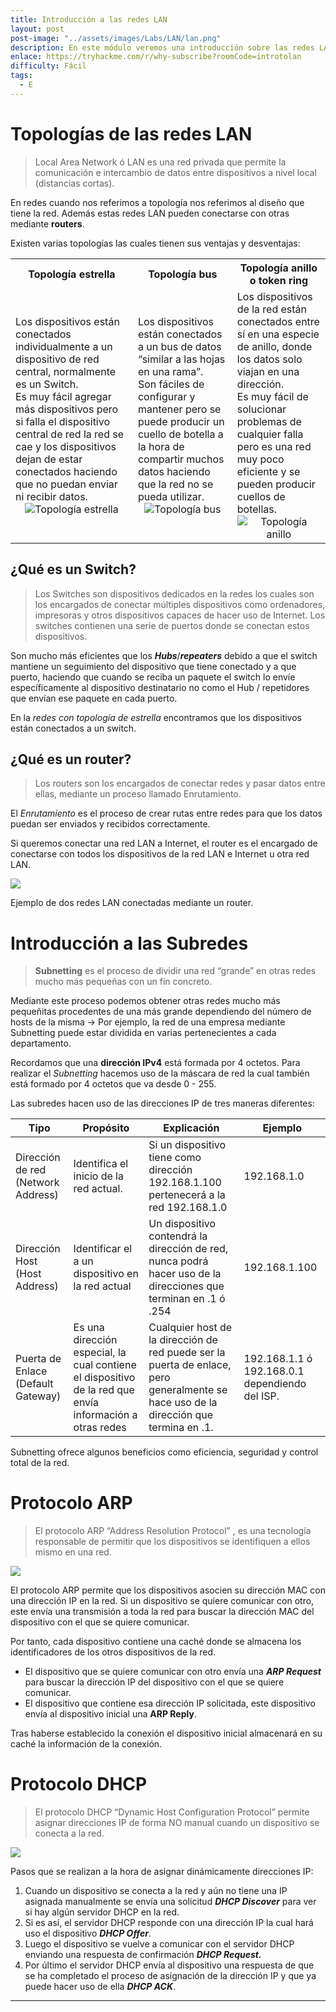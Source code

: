 ```yaml
---
title: Introducción a las redes LAN
layout: post
post-image: "../assets/images/Labs/LAN/lan.png"
description: En este módulo veremos una introducción sobre las redes LAN, las topologías y los componentes que la forman.
enlace: https://tryhackme.com/r/why-subscribe?roomCode=introtolan
difficulty: Fácil
tags: 
  - E
--- 
```


# Topologías de las redes LAN

> Local Area Network ó LAN es una red privada que permite la comunicación e intercambio de datos entre dispositivos a nivel local (distancias cortas).

En redes cuando nos referimos a topología nos referimos al diseño que tiene la red.
Además estas redes LAN pueden conectarse con otras mediante **routers**.

Existen varias topologías las cuales tienen sus ventajas y desventajas:

<table>
    <tr>
        <th>Topología estrella</th>
        <th>Topología bus</th>
        <th>Topología anillo o token ring</th>
    </tr>
    <tr>
        <td>
            Los dispositivos están conectados individualmente a un dispositivo de red central, normalmente es un Switch.<br>
            Es muy fácil agregar más dispositivos pero si falla el dispositivo central de red la red se cae y los dispositivos dejan de estar conectados haciendo que no puedan enviar ni recibir datos.<br>
            <div style="text-align: center;">
                <img src="../assets/images/Labs/LAN/Untitled.png" alt="Topología estrella">
            </div>
        </td>
        <td>
            Los dispositivos están conectados a un bus de datos “similar a las hojas en una rama”.<br>
            Son fáciles de configurar y mantener pero se puede producir un cuello de botella a la hora de compartir muchos datos haciendo que la red no se pueda utilizar.<br>
            <div style="text-align: center;">
                <img src="../assets/images/Labs/LAN/Untitled 1.png" alt="Topología bus">
            </div>
        </td>
        <td>
            Los dispositivos de la red están conectados entre sí en una especie de anillo, donde los datos solo viajan en una dirección.<br>
            Es muy fácil de solucionar problemas de cualquier falla pero es una red muy poco eficiente y se pueden producir cuellos de botellas.<br>
            <div style="text-align: center;">
                <img src="../assets/images/Labs/LAN/Untitled 2.png" alt="Topología anillo">
            </div>
        </td>
    </tr>
</table>


## ¿Qué es un Switch?

> Los Switches son dispositivos dedicados en la redes los cuales son los encargados de conectar múltiples dispositivos como ordenadores, impresoras y otros dispositivos capaces de hacer uso de Internet. Los switches contienen una serie de puertos donde se conectan estos dispositivos.

Son mucho más eficientes que los ***Hubs***/***repeaters***  debido a que el switch mantiene un seguimiento del dispositivo que tiene conectado y a que puerto, haciendo que cuando se reciba un paquete el switch lo envíe específicamente al dispositivo destinatario no como el Hub / repetidores que envían ese paquete en cada puerto.

En la *redes con topología de estrella* encontramos que los dispositivos están conectados a un switch.

## ¿Qué es un router?

> Los routers son los encargados de conectar redes y pasar datos entre ellas, mediante un proceso llamado Enrutamiento.

El *Enrutamiento* es el proceso de crear rutas entre redes para que los datos puedan ser enviados y recibidos correctamente.

Si queremos conectar una red LAN a Internet, el router es el encargado de conectarse con todos los dispositivos de la red LAN e Internet u otra red LAN.

<div style="text-aling: center;">
  <img src="../assets/images/Labs/LAN/Untitled 3.png">
</div>

Ejemplo de dos redes LAN conectadas mediante un router.

# Introducción a las Subredes

> **Subnetting** es el proceso de dividir una red “grande” en otras redes mucho más pequeñas con un fin concreto.

Mediante este proceso podemos obtener otras redes mucho más pequeñitas procedentes de una más grande dependiendo del número de hosts de la misma → Por ejemplo, la red de una empresa mediante Subnetting puede estar dividida en varias pertenecientes a cada departamento.

Recordamos que una **dirección IPv4** está formada por 4 octetos. Para realizar el *Subnetting* hacemos uso de la máscara de red la cual también está formado por 4 octetos que va desde 0 - 255.

Las subredes hacen uso de las direcciones IP de tres maneras diferentes:

| Tipo | Propósito | Explicación | Ejemplo |
| --- | --- | --- | --- |
| Dirección de red (Network Address) | Identifica el inicio de la red actual. | Si un dispositivo tiene como dirección 192.168.1.100 pertenecerá a la red 192.168.1.0 | 192.168.1.0 |
| Dirección Host (Host Address) | Identificar el a un dispositivo en la red actual | Un dispositivo contendrá la dirección de red, nunca podrá hacer uso de la direcciones que terminan en .1 ó .254 | 192.168.1.100 |
| Puerta de Enlace (Default Gateway) | Es una dirección especial, la cual contiene el dispositivo de la red que envía información a otras redes  | Cualquier host de la dirección de red puede ser la puerta de enlace, pero generalmente se hace uso de la dirección que termina en .1. | 192.168.1.1 ó 192.168.0.1 dependiendo del ISP. |

Subnetting ofrece algunos beneficios como eficiencia, seguridad y control total de la red.

# Protocolo ARP

> El protocolo ARP “Address Resolution Protocol” , es una tecnología responsable de permitir que los dispositivos se identifiquen a ellos mismo en una red.

<div style="text-aling:center;">
  <img src="../assets/images/Labs/LAN/Untitled 4.png">
</div>


 El protocolo ARP permite que los dispositivos asocien su dirección MAC con una dirección IP en la red. Si un dispositivo se quiere comunicar con otro, este envía una transmisión a toda la red para buscar la dirección MAC del dispositivo con el que se quiere comunicar.

Por tanto, cada dispositivo contiene una caché donde se almacena los identificadores de los otros dispositivos de la red.

- El dispositivo que se quiere comunicar con otro envía una ***ARP Request*** para buscar la dirección IP del dispositivo con el que se quiere comunicar.
- El dispositivo que contiene esa dirección IP solicitada, este dispositivo envía al dispositivo inicial una **ARP Reply**.

Tras haberse establecido la conexión el dispositivo inicial almacenará en su caché la información de la conexión.

# Protocolo DHCP

> El protocolo DHCP “Dynamic Host Configuration Protocol” permite asignar direcciones IP de forma NO manual cuando un dispositivo se conecta a la red.

<div style="text-aling:center;">
  <img src="../assets/images/Labs/LAN/Untitled 5.png">
</div>

Pasos que se realizan a la hora de asignar dinámicamente direcciones IP:
1. Cuando un dispositivo se conecta a la red y aún no tiene una IP asignada manualmente se envía una solicitud ***DHCP Discover*** para ver si hay algún servidor DHCP en la red.
2. Si es así, el servidor DHCP responde con una dirección IP la cual hará uso el dispositivo ***DHCP Offer***. 
3. Luego el dispositivo se vuelve a comunicar con el servidor DHCP enviando una respuesta de confirmación ***DHCP Request.***
4. Por último el servidor DHCP envía al dispositivo una respuesta de que se ha completado el proceso de asignación de la dirección IP y que ya puede hacer uso de ella ***DHCP ACK***.

---